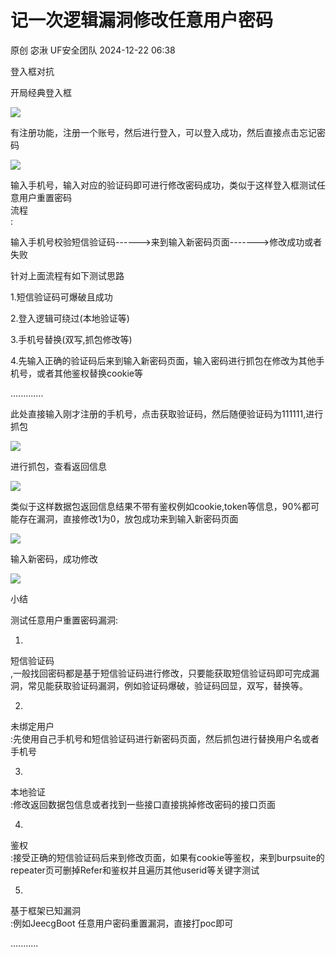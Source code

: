 #  记一次逻辑漏洞修改任意用户密码   
原创 宓湫  UF安全团队   2024-12-22 06:38  
  
登入框对抗  
  
开局经典登入框  
  
![](https://mmbiz.qpic.cn/mmbiz_png/ASf2g4J3S7Z75U2flrFicc32IFiaOHrrWSQQUesIA8LqeUgDqLQeG0FGBWLptvOMGEJLwr7rgjHGn68JXcrYsS7w/640?wx_fmt=png "")  
  
有注册功能，注册一个账号，然后进行登入，可以登入成功，然后直接点击忘记密码  
  
![](https://mmbiz.qpic.cn/mmbiz_png/ASf2g4J3S7Z75U2flrFicc32IFiaOHrrWSia5plAyUATDwU9JicIAM0ibpTsbAucmoQPcXqcxMDJUDEnxViaFGO28b0w/640?wx_fmt=png "")  
  
输入手机号，输入对应的验证码即可进行修改密码成功，类似于这样登入框测试任意用户重置密码  
流程  
:  
  
输入手机号校验短信验证码------>来到输入新密码页面------->修改成功或者失败  
  
针对上面流程有如下测试思路  
  
1.短信验证码可爆破且成功  
  
2.登入逻辑可绕过(本地验证等)  
  
3.手机号替换(双写,抓包修改等)  
  
4.先输入正确的验证码后来到输入新密码页面，输入密码进行抓包在修改为其他手机号，或者其他鉴权替换cookie等  
  
.............  
  
此处直接输入刚才注册的手机号，点击获取验证码，然后随便验证码为111111,进行抓包  
  
![](https://mmbiz.qpic.cn/mmbiz_png/ASf2g4J3S7Z75U2flrFicc32IFiaOHrrWSWzNwx8mT3bcaqBAcdCaOqgXYic3eFyjzuDktQ0n1XYbO7sibRiayvC41w/640?wx_fmt=png "")  
  
进行抓包，查看返回信息  
  
![](https://mmbiz.qpic.cn/mmbiz_png/ASf2g4J3S7Z75U2flrFicc32IFiaOHrrWS6RtA3PhYFzSSLID3OiabjG0EfKTAJibsYQVHEPFFZb6NjS4Q3JwQrbeg/640?wx_fmt=png "")  
  
类似于这样数据包返回信息结果不带有鉴权例如cookie,token等信息，90%都可能存在漏洞，直接修改1为0，放包成功来到输入新密码页面  
  
![](https://mmbiz.qpic.cn/mmbiz_png/ASf2g4J3S7Z75U2flrFicc32IFiaOHrrWSTA4iarEv5FJr5vKyztmibblADCSlUlcsQQtgLf2B3db6Iqj9gHOQfFUA/640?wx_fmt=png "")  
  
输入新密码，成功修改  
  
![](https://mmbiz.qpic.cn/mmbiz_png/ASf2g4J3S7Z75U2flrFicc32IFiaOHrrWSVSOskZQU7885MOCicCibYY0TlQNb1DXM04XCh7sXiccickvzyhfKCOqtMA/640?wx_fmt=png "")  
  
  
小结  
  
测试任意用户重置密码漏洞:  
  
1.  
短信验证码  
,一般找回密码都是基于短信验证码进行修改，只要能获取短信验证码即可完成漏洞，常见能获取验证码漏洞，例如验证码爆破，验证码回显，双写，替换等。  
  
2.  
未绑定用户  
:先使用自己手机号和短信验证码进行新密码页面，然后抓包进行替换用户名或者手机号  
  
3.  
本地验证  
:修改返回数据包信息或者找到一些接口直接挑掉修改密码的接口页面  
  
4.  
鉴权  
:接受正确的短信验证码后来到修改页面，如果有cookie等鉴权，来到burpsuite的repeater页可删掉Refer和鉴权并且遍历其他userid等关键字测试  
  
5.  
基于框架已知漏洞  
:例如JeecgBoot 任意用户密码重置漏洞，直接打poc即可  
  
...........  
  
  
  
  
